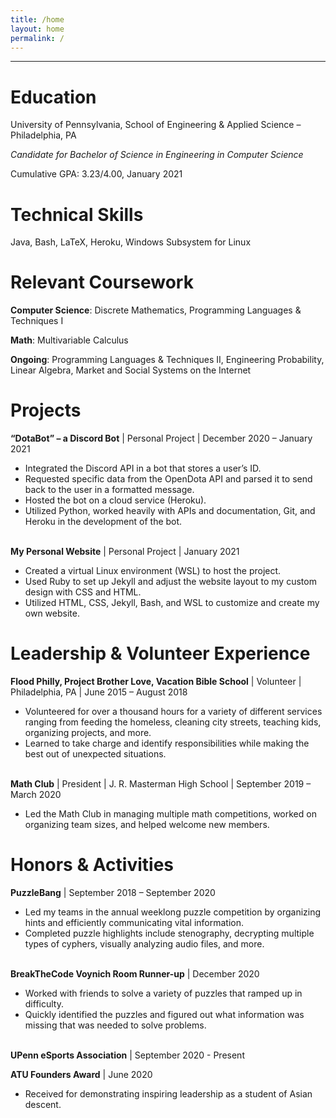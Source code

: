 ```yaml
---
title: /home
layout: home
permalink: /
---
```


<hr>

# Education
University of Pennsylvania, School of Engineering & Applied Science – Philadelphia, PA

*Candidate for Bachelor of Science in Engineering in Computer Science*

Cumulative GPA: 3.23/4.00, January 2021

# Technical Skills
Java, Bash, LaTeX, Heroku, Windows Subsystem for Linux

# Relevant Coursework
**Computer Science**: Discrete Mathematics, Programming Languages & Techniques I

**Math**: Multivariable Calculus

**Ongoing**: Programming Languages & Techniques II, Engineering Probability, Linear Algebra, Market and Social Systems on the Internet

# Projects
**“DotaBot” – a Discord Bot** | Personal Project | December 2020 – January 2021

- Integrated the Discord API in a bot that stores a user’s ID.
- Requested specific data from the OpenDota API and parsed it to send back to the user in a formatted message.
- Hosted the bot on a cloud service (Heroku).
- Utilized Python, worked heavily with APIs and documentation, Git, and Heroku in the development of the bot. 
<br/><br/>

**My Personal Website** \| Personal Project \| January 2021

- Created a virtual Linux environment (WSL) to host the project.
- Used Ruby to set up Jekyll and adjust the website layout to my custom design with CSS and HTML.
- Utilized HTML, CSS, Jekyll, Bash, and WSL to customize and create my own website.

# Leadership & Volunteer Experience
**Flood Philly, Project Brother Love, Vacation Bible School** | Volunteer | Philadelphia, PA | June 2015 – August 2018

- Volunteered for over a thousand hours for a variety of different services ranging from feeding the homeless, cleaning city streets, teaching kids, organizing projects, and more.
- Learned to take charge and identify responsibilities while making the best out of unexpected situations.
<br/><br/>

**Math Club** \| President \| J. R. Masterman High School \| September 2019 – March 2020

- Led the Math Club in managing multiple math competitions, worked on organizing team sizes, and helped welcome new members.

# Honors & Activities
**PuzzleBang** | September 2018 – September 2020

- Led my teams in the annual weeklong puzzle competition by organizing hints and efficiently communicating vital information.
- Completed puzzle highlights include stenography, decrypting multiple types of cyphers, visually analyzing audio files, and more.
<br/><br/>

**BreakTheCode Voynich Room Runner-up** \| December 2020

- Worked with friends to solve a variety of puzzles that ramped up in difficulty.
- Quickly identified the puzzles and figured out what information was missing that was needed to solve problems.
<br/><br/>

**UPenn eSports Association** \| September 2020 - Present

**ATU Founders Award** | June 2020
- Received for demonstrating inspiring leadership as a student of Asian descent.